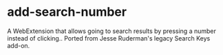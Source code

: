 # add-search-number
A WebExtension that allows going to search results by pressing a number instead of clicking.. Ported from Jesse Ruderman's legacy Search Keys add-on. 
